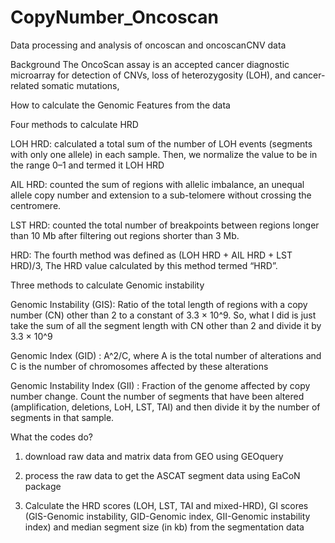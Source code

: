# CopyNumber_Oncoscan
Data processing and analysis of oncoscan and oncoscanCNV data

Background
The OncoScan assay is an accepted cancer diagnostic microarray for detection of CNVs, loss of heterozygosity (LOH), and cancer-related somatic mutations,

How to calculate the Genomic Features from the data

Four methods to calculate HRD 

LOH HRD: calculated a total sum of the number of LOH events (segments with only one allele) in each sample. Then, we normalize the value to be in the range 0–1 and termed it LOH HRD

AIL HRD: counted the sum of regions with allelic imbalance, an unequal allele copy number and extension to a sub-telomere without crossing the centromere. 

LST HRD: counted the total number of breakpoints between regions longer than 10 Mb after filtering out regions shorter than 3 Mb. 

HRD: The fourth method was defined as (LOH HRD + AIL HRD + LST HRD)/3,  The HRD value calculated by this method termed “HRD”.

Three methods to calculate Genomic instability

Genomic Instability (GIS): Ratio of the total length of regions with a copy number (CN) other than 2 to a constant of 3.3 × 10^9. So, what I did is just take the sum of all the segment length with CN other than 2 and divide it by 3.3 × 10^9

Genomic Index (GID) : A^2/C, where A is the total number of alterations and C is the number of chromosomes affected by these alterations

Genomic Instability Index (GII) : Fraction of the genome affected by copy number change. Count the number of segments that have been altered (amplification, deletions, LoH, LST, TAI) and then divide it by the number of segments in that sample. 

What the codes do?

1) download raw data and matrix data from GEO using GEOquery

2) process the raw data to get the ASCAT segment data using EaCoN package

3) Calculate the HRD scores (LOH, LST, TAI and mixed-HRD), GI scores (GIS-Genomic instability, GID-Genomic index, GII-Genomic instability index) and median segment size (in kb) from the segmentation data



